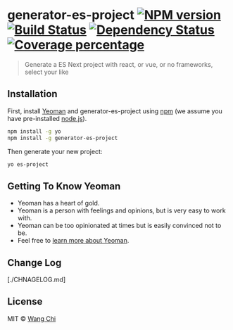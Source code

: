 # generator-es-project [![NPM version][npm-image]][npm-url] [![Build Status][travis-image]][travis-url] [![Dependency Status][daviddm-image]][daviddm-url] [![Coverage percentage][coveralls-image]][coveralls-url]
> Generate a ES Next project with react, or vue, or no frameworks, select your like

## Installation

First, install [Yeoman](http://yeoman.io) and generator-es-project using [npm](https://www.npmjs.com/) (we assume you have pre-installed [node.js](https://nodejs.org/)).

```bash
npm install -g yo
npm install -g generator-es-project
```

Then generate your new project:

```bash
yo es-project
```

## Getting To Know Yeoman

 * Yeoman has a heart of gold.
 * Yeoman is a person with feelings and opinions, but is very easy to work with.
 * Yeoman can be too opinionated at times but is easily convinced not to be.
 * Feel free to [learn more about Yeoman](http://yeoman.io/).

## Change Log

[./CHNAGELOG.md]

## License

MIT © [Wang Chi](https://github.com/wangchi)


[npm-image]: https://badge.fury.io/js/generator-es-project.svg
[npm-url]: https://npmjs.org/package/generator-es-project
[travis-image]: https://travis-ci.org/wangchi/generator-es-project.svg?branch=master
[travis-url]: https://travis-ci.org/wangchi/generator-es-project
[daviddm-image]: https://david-dm.org/wangchi/generator-es-project.svg?theme=shields.io
[daviddm-url]: https://david-dm.org/wangchi/generator-es-project
[coveralls-image]: https://coveralls.io/repos/wangchi/generator-es-project/badge.svg
[coveralls-url]: https://coveralls.io/r/wangchi/generator-es-project
